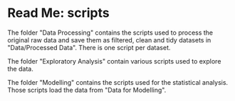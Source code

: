 # Read Me: scripts

The folder "Data Processing" contains the scripts used to process the original raw data and save them as filtered, clean and tidy datasets in "Data/Processed Data". There is one script per dataset.

The folder "Exploratory Analysis" contain various scripts used to explore the data.

The folder "Modelling" contains the scripts used for the statistical analysis. Those scripts load the data from "Data for Modelling".


